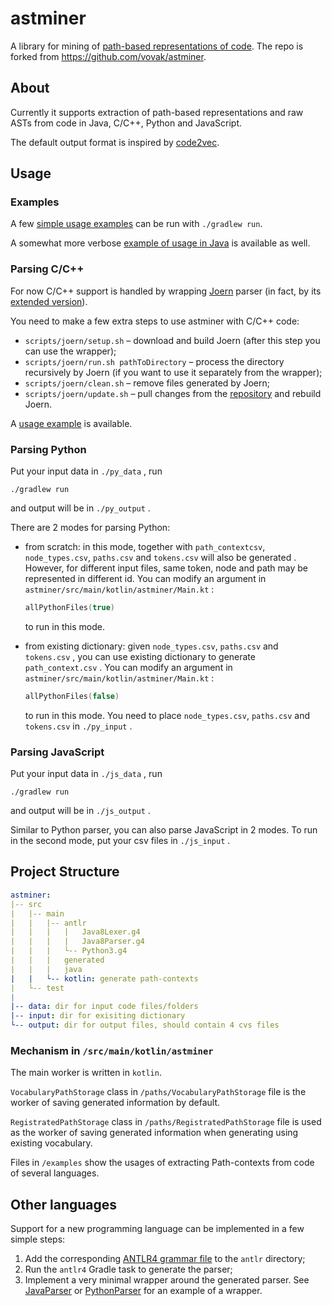 # astminer

A library for mining of [path-based representations of code](https://arxiv.org/pdf/1803.09544.pdf). The repo is forked from https://github.com/vovak/astminer.




## About
Currently it supports extraction of path-based representations and raw ASTs from code in Java, C/C++, Python and JavaScript. 

The default output format is inspired by [code2vec](https://github.com/tech-srl/code2vec).



## Usage

### Examples

A few [simple usage examples](src/main/kotlin/astminer/examples) can be run with `./gradlew run`.

A somewhat more verbose [example of usage in Java](src/main/kotlin/astminer/examples/AllJavaFiles.kt) is available as well.



### Parsing C/C++

For now C/C++ support is handled by wrapping [Joern](https://github.com/octopus-platform/joern) parser 
(in fact, by its [extended version](https://github.com/egor-bogomolov/joern)). 

You need to make a few extra steps to use astminer with C/C++ code:

* `scripts/joern/setup.sh` &ndash; download and build Joern (after this step you can use the wrapper);
* `scripts/joern/run.sh pathToDirectory` &ndash; process the directory recursively by Joern (if you want to use it separately from the wrapper); 
* `scripts/joern/clean.sh` &ndash; remove files generated by Joern;
* `scripts/joern/update.sh` &ndash; pull changes from the [repository](https://github.com/egor-bogomolov/joern) and rebuild Joern.

A [usage example](src/main/kotlin/astminer/examples/AllCppFiles.kt) is available.



### Parsing Python

Put your input data in `./py_data` , run 

```shell
./gradlew run
```

and output will be in `./py_output` .

There are 2 modes for parsing Python:

+ from scratch: in this mode, together with `path_contextcsv`,  `node_types.csv`, `paths.csv` and `tokens.csv` will also be generated . However, for different input files, same token, node and path may be represented in different id. You can modify an argument in `astminer/src/main/kotlin/astminer/Main.kt` :

  ```kotlin
  allPythonFiles(true)
  ```

  to run in this mode.

+ from existing dictionary: given `node_types.csv`, `paths.csv` and `tokens.csv` , you can use existing dictionary to generate `path_context.csv` . You can modify an argument in `astminer/src/main/kotlin/astminer/Main.kt` :

  ```kotlin
  allPythonFiles(false)
  ```

  to run in this mode. You need to place  `node_types.csv`, `paths.csv` and `tokens.csv` in `./py_input` .



### Parsing JavaScript

Put your input data in `./js_data` , run 

```shell
./gradlew run
```

and output will be in `./js_output` .

Similar to Python parser, you can also parse JavaScript in 2 modes. To run in the second mode, put your csv files in `./js_input` .



## Project Structure

```yaml
astminer:
|-- src
|   |-- main
|   |	|-- antlr
|   |	|	| 	Java8Lexer.g4
|   |	|	| 	Java8Parser.g4
|   |	|	└--	Python3.g4
|   |	|   generated
|   |	|   java
|   |	└-- kotlin: generate path-contexts
|   └-- test
|
|-- data: dir for input code files/folders
|-- input: dir for exisiting dictionary
└-- output: dir for output files, should contain 4 cvs files
```



### Mechanism in `/src/main/kotlin/astminer`

The main worker is written in `kotlin`.

`VocabularyPathStorage` class in `/paths/VocabularyPathStorage` file is the worker of saving generated information by default.

`RegistratedPathStorage` class in `/paths/RegistratedPathStorage` file is used as the worker of saving generated information when generating using existing vocabulary.

Files in `/examples` show the usages of extracting Path-contexts from code of several languages. 



## Other languages

Support for a new programming language can be implemented in a few simple steps:
1. Add the corresponding [ANTLR4 grammar file](https://github.com/antlr/grammars-v4) to the `antlr` directory;
2. Run the `antlr4` Gradle task to generate the parser;
3. Implement a very minimal wrapper around the generated parser.
See [JavaParser](src/main/kotlin/astminer/parse/antlr/java/JavaParser.kt) or [PythonParser](src/main/kotlin/astminer/parse/antlr/python/PythonParser.kt) for an example of a wrapper.
